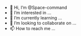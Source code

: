 - 👋 Hi, I’m @Space-command
- 👀 I’m interested in ...
- 🌱 I’m currently learning ...
- 💞️ I’m looking to collaborate on ...
- 📫 How to reach me ...

<!---
Space-command/Space-command is a ✨ special ✨ repository because its `README.md` (this file) appears on your GitHub profile.
You can click the Preview link to take a look at your changes.
--->

